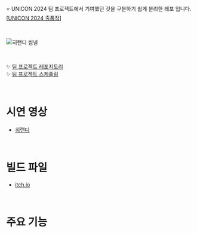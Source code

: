 ⭐️ UNICON 2024 팀 프로젝트에서 기여했던 것을 구분하기 쉽게 분리한 레포 입니다. [[UNICON 2024 출품작](https://unicon2024.notion.site/UNICON-2024-2efd0ae05b2948eda41b8ba445bb1cde)]

<br>

![히랜디 썸넬](https://github.com/user-attachments/assets/954d0cbd-87d3-4ec1-bb77-978ac028478c)

<br>

✨ [팀 프로젝트 레포지토리](https://github.com/gdevhun/HeroRandomDefence)
<br>
✨ [팀 프로젝트 스케줄링](https://unmarred-deer-17b.notion.site/9198758e37df48ce9535f7564afe2214?pvs=4)

<br>

# 시연 영상  
+ [히랜디](https://youtu.be/7rK0P3Eyj0w)

<br>

# 빌드 파일  
+ [itch.io](https://wjh9330.itch.io/herorandomdefence)

<br>

# 주요 기능
